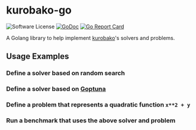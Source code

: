 kurobako-go
===========

![Software License](https://img.shields.io/badge/license-MIT-brightgreen.svg?style=flat-square)
[![GoDoc](https://godoc.org/github.com/sile/kurobako-go?status.svg)](https://godoc.org/github.com/sile/kurobako-go)
[![Go Report Card](https://goreportcard.com/badge/github.com/sile/kurobako-go)](https://goreportcard.com/report/github.com/sile/kurobako-go)

A Golang library to help implement [kurobako]'s solvers and problems.

[kurobako]: https://github.com/sile/kurobako


Usage Examples
--------------

### Define a solver based on random search

### Define a solver based on [Goptuna]

[Goptuna]: https://github.com/c-bata/goptuna

### Define a problem that represents a quadratic function `x**2 + y`


### Run a benchmark that uses the above solver and problem
